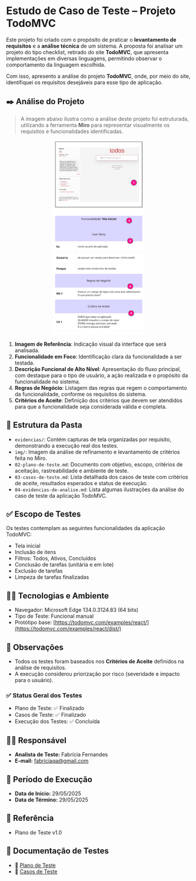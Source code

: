 # Estudo de Caso de Teste – Projeto TodoMVC

Este projeto foi criado com o propósito de praticar o **levantamento de requisitos** e a **análise técnica** de um sistema. A proposta foi analisar um projeto do tipo checklist, retirado do site **TodoMVC**, que apresenta implementações em diversas linguagens, permitindo observar o comportamento da linguagem escolhida.

Com isso, apresento a análise do projeto **TodoMVC**, onde, por meio do site, identifiquei os requisitos desejáveis para esse tipo de aplicação.

## ✒️ Análise do Projeto
> A imagem abaixo ilustra como a análise deste projeto foi estruturada, utilizando a ferramenta **Miro** para representar visualmente os requisitos e funcionalidades identificadas.

<p align="center"> <img src="../01-todomvc-react/img/01-todomvc.png" alt="Imagem de análise no Miro" width="250" /> </p>

1. **Imagem de Referência**: Indicação visual da interface que será analisada.  
2. **Funcionalidade em Foco**: Identificação clara da funcionalidade a ser testada.  
3. **Descrição Funcional de Alto Nível**: Apresentação do fluxo principal, com destaque para o tipo de usuário, a ação realizada e o propósito da funcionalidade no sistema.  
4. **Regras de Negócio**: Listagem das regras que regem o comportamento da funcionalidade, conforme os requisitos do sistema.  
5. **Critérios de Aceite**: Definição dos critérios que devem ser atendidos para que a funcionalidade seja considerada válida e completa.

## 📁 Estrutura da Pasta

- `evidencias/`: Contém capturas de tela organizadas por requisito, demonstrando a execução real dos testes.
- `img/`: Imagem da análise de refinamento e levantamento de critérios feita no Miro.
- `02-plano-de-teste.md`: Documento com objetivo, escopo, critérios de aceitação, rastreabilidade e ambiente de teste.
- `03-casos-de-teste.md`: Lista detalhada dos casos de teste com critérios de aceite, resultados esperados e status de execução.
- `04-evidencias-de-analise.md`: Lista algumas ilustrações da análise do caso de teste da aplicação TodoMVC.

## ✅ Escopo de Testes

Os testes contemplam as seguintes funcionalidades da aplicação TodoMVC:

- Tela inicial
- Inclusão de itens
- Filtros: Todos, Ativos, Concluídos
- Conclusão de tarefas (unitária e em lote)
- Exclusão de tarefas
- Limpeza de tarefas finalizadas

## 👩‍💻 Tecnologias e Ambiente

- Navegador: Microsoft Edge 134.0.3124.83 (64 bits)
- Tipo de Teste: Funcional manual
- Protótipo base: [https://todomvc.com/examples/react/](https://todomvc.com/examples/react/dist/)

## 📌 Observações

- Todos os testes foram baseados nos **Critérios de Aceite** definidos na análise de requisitos.
- A execução considerou priorização por risco (severidade e impacto para o usuário).

### ✅ Status Geral dos Testes

- Plano de Teste: ✅ Finalizado  
- Casos de Teste: ✅ Finalizado  
- Execução dos Testes: ✅ Concluída  

## 👩‍💻 Responsável

- **Analista de Teste:** Fabrícia Fernandes  
- **E-mail:** fabriciaqa@gmail.com 

## 📅 Período de Execução

- **Data de Início:** 29/05/2025  
- **Data de Término:** 29/05/2025  

## 📌 Referência

- Plano de Teste v1.0

## 📄 Documentação de Testes

  - 🔹 [Plano de Teste ](./02-plano-de-teste.md)
  - 🔹 [Casos de Teste ](./03-casos-de-teste.md)
